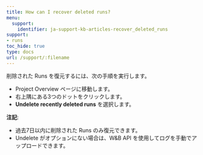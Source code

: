 ```yaml
---
title: How can I recover deleted runs?
menu:
  support:
    identifier: ja-support-kb-articles-recover_deleted_runs
support:
- runs
toc_hide: true
type: docs
url: /support/:filename
---
```


削除された Runs を復元するには、次の手順を実行します。

- Project Overview ページに移動します。
- 右上隅にある3つのドットをクリックします。
- **Undelete recently deleted runs** を選択します。

**注記**:
- 過去7日以内に削除された Runs のみ復元できます。
- Undelete がオプションにない場合は、W&B API を使用してログを手動でアップロードできます。
